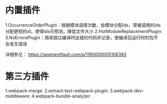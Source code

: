 # 内置插件
1.OccurrenceOrderPlugin：根据模块调用次数，给模块分配ids，常被调用的ids分配更短的id，使得ids可预测，降低文件大小
2.HotModuleReplacementPlugin:
3.NoErrorsPlugin：用来跳过编译时出错的代码并记录，使编译后运行时的包不会发生错误

详细参见：
  https://segmentfault.com/a/1190000005106383

# 第三方插件
1.webpack-merge:
2.extract-text-webpack-plugin:
3.webpack-dev-middleware:
4.webpack-bundle-analyzer:

